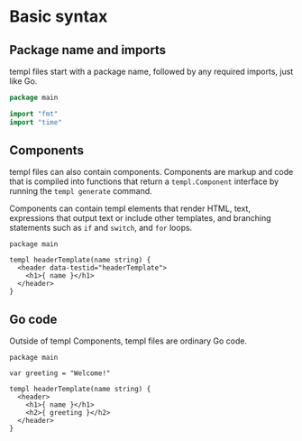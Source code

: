 # Basic syntax

## Package name and imports

templ files start with a package name, followed by any required imports, just like Go.

```go
package main

import "fmt"
import "time"
```

## Components

templ files can also contain components. Components are markup and code that is compiled into functions that return a `templ.Component` interface by running the `templ generate` command.

Components can contain templ elements that render HTML, text, expressions that output text or include other templates, and branching statements such as `if` and `switch`, and `for` loops.

```templ name="header.templ"
package main

templ headerTemplate(name string) {
  <header data-testid="headerTemplate">
    <h1>{ name }</h1>
  </header>
}
```

## Go code

Outside of templ Components, templ files are ordinary Go code.

```templ name="header.templ"
package main

var greeting = "Welcome!"

templ headerTemplate(name string) {
  <header>
    <h1>{ name }</h1>
    <h2>{ greeting }</h2>
  </header>
}
```
